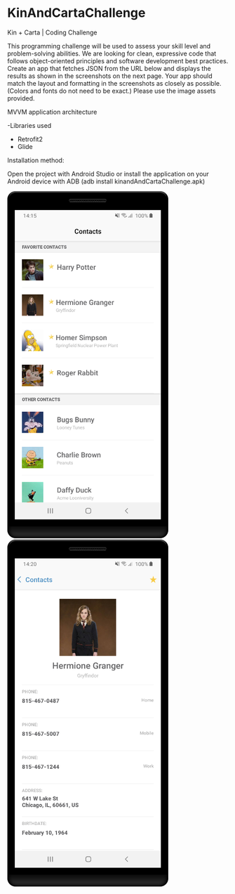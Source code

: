 # KinAndCartaChallenge
Kin + Carta | Coding Challenge 

This programming challenge will be used to assess your skill level and problem-solving abilities. We are looking
for clean, expressive code that follows object-oriented principles and software development best practices.
Create an app that fetches JSON from the URL below and displays the results as shown in the screenshots on
the next page. Your app should match the layout and formatting in the screenshots as closely as possible. (Colors
and fonts do not need to be exact.) Please use the image assets provided.

MVVM application architecture

-Libraries used
* Retrofit2
* Glide

Installation method:

Open the project with Android Studio or install the application on your Android device with ADB (adb install kinandAndCartaChallenge.apk)

![contacts](/screenshots/contacts.png?raw=true "First screen")
![contact_details](/screenshots/contact_detail.png?raw=true "Second screen")
